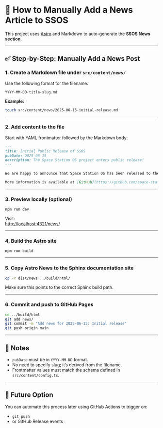 # 📰 How to Manually Add a News Article to SSOS

This project uses [Astro](https://astro.build/) and Markdown to auto-generate the **SSOS News section**.

---

## ✅ Step-by-Step: Manually Add a News Post

### 1. Create a Markdown file under `src/content/news/`

Use the following format for the filename:

```
YYYY-MM-DD-title-slug.md
```

**Example:**

```bash
touch src/content/news/2025-06-15-initial-release.md
```

---

### 2. Add content to the file

Start with YAML frontmatter followed by the Markdown body:

```markdown
---
title: Initial Public Release of SSOS
pubDate: 2025-06-15
description: The Space Station OS project enters public release!
---

We are happy to announce that Space Station OS has been released to the public.

More information is available at [GitHub](https://github.com/space-station-os).
```

---

### 3. Preview locally (optional)

```bash
npm run dev
```

Visit:  
[http://localhost:4321/news/](http://localhost:4321/news/)

---

### 4. Build the Astro site

```bash
npm run build
```

---

### 5. Copy Astro News to the Sphinx documentation site

```bash
cp -r dist/news ../build/html/
```

Make sure this points to the correct Sphinx build path.

---

### 6. Commit and push to GitHub Pages

```bash
cd ../build/html
git add news/
git commit -m "Add news for 2025-06-15: Initial release"
git push origin main
```

---

## 🧠 Notes

- `pubDate` must be in `YYYY-MM-DD` format.
- No need to specify slug; it’s derived from the filename.
- Frontmatter values must match the schema defined in `src/content/config.ts`.

---

## 🧩 Future Option

You can automate this process later using GitHub Actions to trigger on:

- `git push`
- or GitHub Release events

